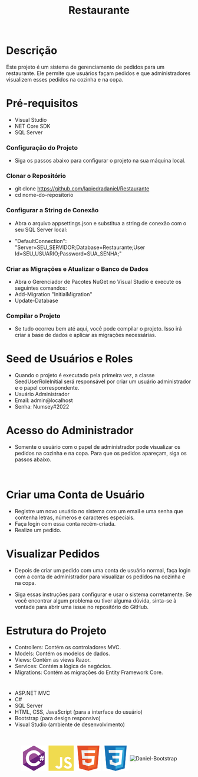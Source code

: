 <h1 align="center">Restaurante</h1>
<br>



<h1>Descrição</h1>
Este projeto é um sistema de gerenciamento de pedidos para um restaurante. Ele permite que usuários façam pedidos e que administradores visualizem esses pedidos na cozinha e na copa.


<h1>Pré-requisitos</h1>


- Visual Studio
- NET Core SDK
- SQL Server

<h3>Configuração do Projeto</h3>

- Siga os passos abaixo para configurar o projeto na sua máquina local.


<h3>Clonar o Repositório</h3>

- git clone https://github.com/lapiedradaniel/Restaurante
- cd nome-do-repositorio

<h3>Configurar a String de Conexão</h3> 

- Abra o arquivo appsettings.json e substitua a string de conexão com o seu SQL Server local:

 
- "DefaultConnection": "Server=SEU_SERVIDOR;Database=Restaurante;User Id=SEU_USUARIO;Password=SUA_SENHA;"
  

<h3>Criar as Migrações e Atualizar o Banco de Dados</h3>

- Abra o Gerenciador de Pacotes NuGet no Visual Studio e execute os seguintes comandos:
- Add-Migration "InitialMigration"
- Update-Database

<h3>Compilar o Projeto</h3>

- Se tudo ocorreu bem até aqui, você pode compilar o projeto. Isso irá criar a base de dados e aplicar as migrações necessárias.


<h1>Seed de Usuários e Roles</h1>

- Quando o projeto é executado pela primeira vez, a classe SeedUserRoleInitial será responsável por criar um usuário administrador e o papel correspondente.
- Usuário Administrador
- Email: admin@localhost
- Senha: Numsey#2022


<h1>Acesso do Administrador</h1>

- Somente o usuário com o papel de administrador pode visualizar os pedidos na cozinha e na copa. Para que os pedidos apareçam, siga os passos abaixo.
<br>

<h1>Criar uma Conta de Usuário </h1>

- Registre um novo usuário no sistema com um email e uma senha que contenha letras, números e caracteres especiais.
- Faça login com essa conta recém-criada.
- Realize um pedido.

<h1>Visualizar Pedidos</h1>

- Depois de criar um pedido com uma conta de usuário normal, faça login com a conta de administrador para visualizar os pedidos na cozinha e na copa.

- Siga essas instruções para configurar e usar o sistema corretamente. Se você encontrar algum problema ou tiver alguma dúvida, sinta-se à vontade para abrir uma issue no repositório do GitHub.


<h1> Estrutura do Projeto </h1>

- Controllers: Contém os controladores MVC.
- Models: Contém os modelos de dados.
- Views: Contém as views Razor.
- Services: Contém a lógica de negócios.
- Migrations: Contém as migrações do Entity Framework Core.

<h1></h1>

- ASP.NET MVC
- C#
- SQL Server
- HTML, CSS, JavaScript (para a interface do usuário)
- Bootstrap (para design responsivo)
- Visual Studio (ambiente de desenvolvimento)

<br>



<div style="display: inline_block" align = "center"><br>
  <img align="center" alt="Daniel-Csharp" height="70" width="70" src="https://raw.githubusercontent.com/devicons/devicon/master/icons/csharp/csharp-original.svg">
  <img align="center" alt="Daniel-Js" height="70" width="70" src="https://raw.githubusercontent.com/devicons/devicon/master/icons/javascript/javascript-plain.svg">
  <img align="center" alt="Daniel-HTML" height="70" width="70" src="https://raw.githubusercontent.com/devicons/devicon/master/icons/html5/html5-original.svg">
  <img align="center" alt="Daniel-CSS" height="70" width="70" src="https://raw.githubusercontent.com/devicons/devicon/master/icons/css3/css3-original.svg">
  <img align="center" alt="Daniel-Bootstrap" height="70" width="70"  src="https://cdn.jsdelivr.net/gh/devicons/devicon/icons/bootstrap/bootstrap-original-wordmark.svg" />
          
</div>

